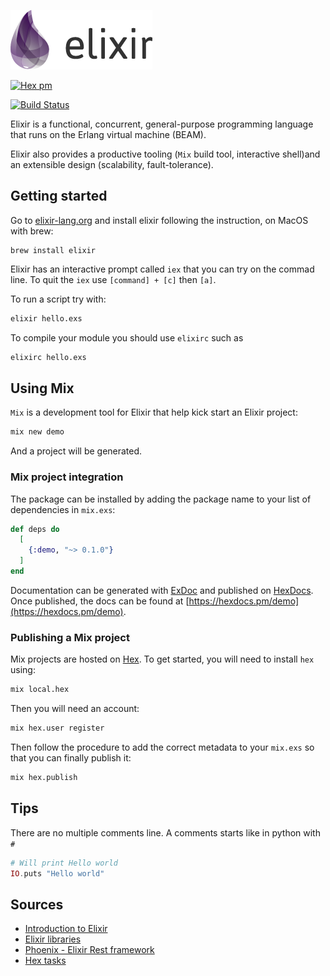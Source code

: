 ![](https://github.com/Sylhare/Elixir/blob/master/resources/elixir.png?raw=true)

[![Hex pm](http://img.shields.io/hexpm/v/hexper.svg?style=flat)](https://hex.pm/packages/hexper)

[![Build Status](https://travis-ci.org/Sylhare/Elixir.svg?branch=master)](https://travis-ci.org/Sylhare/Elixir)

Elixir is a functional, concurrent, general-purpose programming language that runs on the Erlang virtual machine (BEAM).

Elixir also provides a productive tooling (`Mix` build tool, interactive shell)and an extensible design (scalability, fault-tolerance).

## Getting started

Go to [elixir-lang.org](https://elixir-lang.org/install.html) and install elixir following the instruction, on MacOS with brew:
```
brew install elixir
```

Elixir has an interactive prompt called `iex` that you can try on the commad line. To quit the `iex` use `[command] + [c]` then `[a]`.

To run a script try with:
```bash
elixir hello.exs
```

To compile your module you should use `elixirc` such as
```bash
elixirc hello.exs
```

## Using Mix

`Mix` is a development tool for Elixir that help kick start an Elixir project:

```bash
mix new demo
```

And a project will be generated.

### Mix project integration

The package can be installed
by adding the package name to your list of dependencies in `mix.exs`:

```elixir
def deps do
  [
    {:demo, "~> 0.1.0"}
  ]
end
```

Documentation can be generated with [ExDoc](https://github.com/elixir-lang/ex_doc)
and published on [HexDocs](https://hexdocs.pm). Once published, the docs can
be found at [https://hexdocs.pm/demo](https://hexdocs.pm/demo).

### Publishing a Mix project

Mix projects are hosted on [Hex](https://hex.pm/docs/publish). To get started, you will need to install `hex` using:

```bash
mix local.hex
```

Then you will need an account:

```bash
mix hex.user register
```

Then follow the procedure to add the correct metadata to your `mix.exs` so that you can finally publish it:

```bash
mix hex.publish
```

## Tips

There are no multiple comments line. A comments starts like in python with `#`

```elixir
# Will print Hello world
IO.puts "Hello world"
```

## Sources

- [Introduction to Elixir](https://elixir-lang.org/getting-started/introduction.html)
- [Elixir libraries](https://github.com/h4cc/awesome-elixir)
- [Phoenix - Elixir Rest framework](http://phoenixframework.org/)
- [Hex tasks](https://hex.pm/docs/tasks)